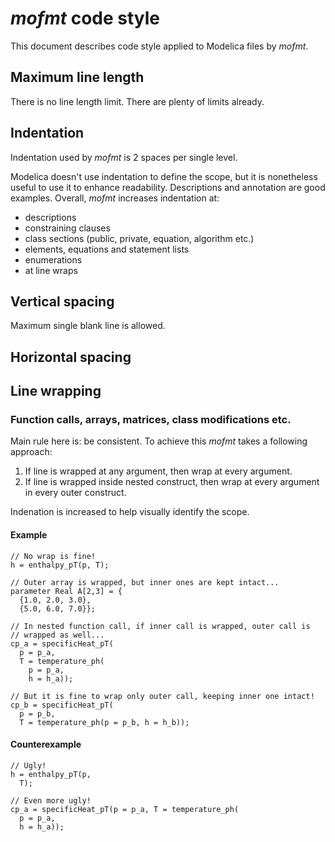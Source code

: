 # *mofmt* code style

This document describes code style applied to Modelica files by *mofmt*.

## Maximum line length

There is no line length limit. There are plenty of limits already.

## Indentation

Indentation used by *mofmt* is 2 spaces per single level.

Modelica doesn't use indentation to define the scope, but it is
nonetheless useful to use it to enhance readability. Descriptions and annotation are good examples. Overall, *mofmt* increases indentation at:

* descriptions
* constraining clauses
* class sections (public, private, equation, algorithm etc.)
* elements, equations and statement lists
* enumerations
* at line wraps

## Vertical spacing

Maximum single blank line is allowed.

## Horizontal spacing

## Line wrapping

### Function calls, arrays, matrices, class modifications etc.

Main rule here is: be consistent.
To achieve this *mofmt* takes a following approach:

1. If line is wrapped at any argument, then wrap at every argument.
2. If line is wrapped inside nested construct, then wrap at every
   argument in every outer construct.

Indenation is increased to help visually identify the scope.

#### Example

```Modelica
// No wrap is fine!
h = enthalpy_pT(p, T);

// Outer array is wrapped, but inner ones are kept intact...
parameter Real A[2,3] = {
  {1.0, 2.0, 3.0},
  {5.0, 6.0, 7.0}};

// In nested function call, if inner call is wrapped, outer call is
// wrapped as well...
cp_a = specificHeat_pT(
  p = p_a,
  T = temperature_ph(
    p = p_a,
    h = h_a));

// But it is fine to wrap only outer call, keeping inner one intact!
cp_b = specificHeat_pT(
  p = p_b,
  T = temperature_ph(p = p_b, h = h_b));
```

#### Counterexample

```Modelica
// Ugly!
h = enthalpy_pT(p,
  T);

// Even more ugly!
cp_a = specificHeat_pT(p = p_a, T = temperature_ph(
  p = p_a,
  h = h_a));
```
